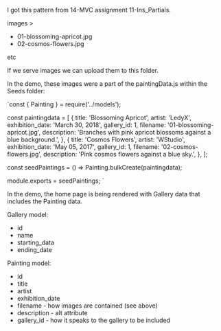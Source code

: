 I got this pattern from 14-MVC assignment 11-Ins_Partials.




images >
- 01-blossoming-apricot.jpg
- 02-cosmos-flowers.jpg

etc

If we serve images we can upload them to this folder.




In the demo, these images were a part of the paintingData.js within the Seeds folder:

`const { Painting } = require('../models');

const paintingdata = [
  {
    title: 'Blossoming Apricot',
    artist: 'LedyX',
    exhibition_date: 'March 30, 2018',
    gallery_id: 1,
    filename: '01-blossoming-apricot.jpg',
    description:
      'Branches with pink apricot blossoms against a blue background.',
  },
  {
    title: 'Cosmos Flowers',
    artist: 'WStudio',
    exhibition_date: 'May 05, 2017',
    gallery_id: 1,
    filename: '02-cosmos-flowers.jpg',
    description: 'Pink cosmos flowers against a blue sky.',
  },
];

const seedPaintings = () => Painting.bulkCreate(paintingdata);

module.exports = seedPaintings;
`

In the demo, the home page is being rendered with Gallery data that includes the Painting data.

Gallery model:
- id
- name
- starting_data
- ending_date

Painting model:
- id
- title
- artist
- exhibition_date
- filename - how images are contained (see above)
- description - alt attribute
- gallery_id - how it speaks to the gallery to be included


